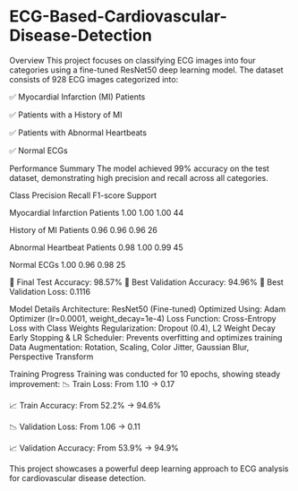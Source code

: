 # ECG-Based-Cardiovascular-Disease-Detection

Overview
This project focuses on classifying ECG images into four categories using a fine-tuned ResNet50 deep learning model. The dataset consists of 928 ECG images categorized into:


✅ Myocardial Infarction (MI) Patients


✅ Patients with a History of MI


✅ Patients with Abnormal Heartbeats


✅ Normal ECGs


Performance Summary
The model achieved 99% accuracy on the test dataset, demonstrating high precision and recall across all categories.

Class	Precision	Recall	F1-score	Support


Myocardial Infarction Patients	1.00	1.00	1.00	44


History of MI Patients	0.96	0.96	0.96	26


Abnormal Heartbeat Patients	0.98	1.00	0.99	45


Normal ECGs	1.00	0.96	0.98	25


🔹 Final Test Accuracy: 98.57%
🔹 Best Validation Accuracy: 94.96%
🔹 Best Validation Loss: 0.1116

Model Details
Architecture: ResNet50 (Fine-tuned)
Optimized Using: Adam Optimizer (lr=0.0001, weight_decay=1e-4)
Loss Function: Cross-Entropy Loss with Class Weights
Regularization: Dropout (0.4), L2 Weight Decay
Early Stopping & LR Scheduler: Prevents overfitting and optimizes training
Data Augmentation: Rotation, Scaling, Color Jitter, Gaussian Blur, Perspective Transform


Training Progress
Training was conducted for 10 epochs, showing steady improvement:
📉 Train Loss: From 1.10 → 0.17


📈 Train Accuracy: From 52.2% → 94.6%


📉 Validation Loss: From 1.06 → 0.11


📈 Validation Accuracy: From 53.9% → 94.9%


This project showcases a powerful deep learning approach to ECG analysis for cardiovascular disease detection.
